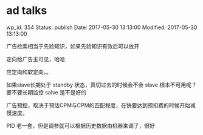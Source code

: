 # ad talks


wp_id: 354
Status: publish
Date: 2017-05-30 13:13:00
Modified: 2017-05-30 13:13:00


广告检索相当于先验知识，如果先验知识有效后可以放开

定向给广告主可见，哈哈

应定向和软定向。。

如果slave长期处于 standby 状态，真切过去的时候会不会 slave 根本不可用呢？要不要长期监控 salve 是不是好的

广告预控，取决于预估CPM与CPM的匹配程度，在快要达到预扣费的时候开始减慢速度。

PID 老一套，但是调参就可以根据历史数据由机器来调了，很好